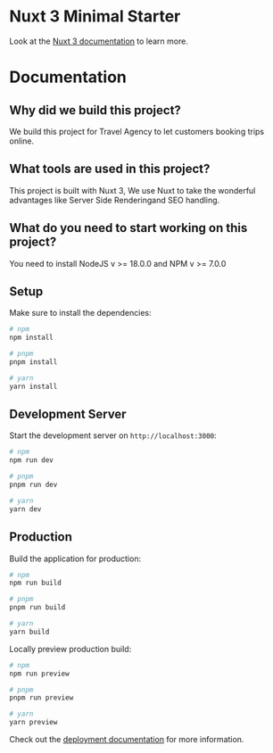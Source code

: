 # Nuxt 3 Minimal Starter

Look at the [Nuxt 3 documentation](https://nuxt.com/docs/getting-started/introduction) to learn more.

# Documentation

## Why did we build this project?

We build this project for Travel Agency to let customers booking trips online.

## What tools are used in this project?

This project is built with Nuxt 3, We use Nuxt to take the wonderful advantages like Server Side Renderingand SEO handling.

## What do you need to start working on this project?

You need to install NodeJS v >= 18.0.0 and NPM v >= 7.0.0

## Setup

Make sure to install the dependencies:

```bash
# npm
npm install

# pnpm
pnpm install

# yarn
yarn install
```

## Development Server

Start the development server on `http://localhost:3000`:

```bash
# npm
npm run dev

# pnpm
pnpm run dev

# yarn
yarn dev
```

## Production

Build the application for production:

```bash
# npm
npm run build

# pnpm
pnpm run build

# yarn
yarn build
```

Locally preview production build:

```bash
# npm
npm run preview

# pnpm
pnpm run preview

# yarn
yarn preview
```

Check out the [deployment documentation](https://nuxt.com/docs/getting-started/deployment) for more information.
